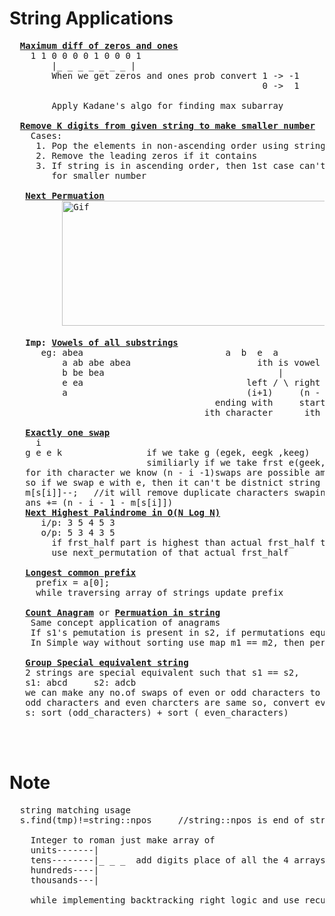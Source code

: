 # String Applications
  <pre>
  <b><a href="https://github.com/teja963/DSA-and-MYSQL/blob/master/String/9.%20Max%20difference%20of%20zeros%20and%201s.cpp">Maximum diff of zeros and ones</a></b>
    1 1 0 0 0 0 1 0 0 0 1
        |_ _ _ _ _ _ _ |
        When we get zeros and ones prob convert 1 -> -1
                                                0 ->  1
                                                
        Apply Kadane's algo for finding max subarray
    
  <b><a href="https://github.com/teja963/DSA_All_Models/blob/master/String/4.%20Remove%20kth%20digits%20from%20number.cpp">Remove K digits from given string to make smaller number</a></b>
    Cases:
     1. Pop the elements in non-ascending order using string as efficient instead of stack
     2. Remove the leading zeros if it contains
     3. If string is in ascending order, then 1st case can't work to overcome that, pop last elements 
        for smaller number
        
   <b><a href="https://github.com/teja963/DSA_All_Models/blob/master/String/13.%20Next%20permutation.cpp">Next Permuation</a></b>
          <img alt="Gif" width="550" height="200" src="https://github.com/teja963/DSA_All_Models/blob/master/String/images/31_Next_Permutation.gif">
          
   <b>Imp:</b> <b><a href="https://github.com/teja963/DSA_All_Models/blob/master/String/18.%20Vowels%20of%20all%20substrings.cpp">Vowels of all substrings</a></b>                                          Application: <b><a href="https://www.hackerrank.com/challenges/the-minion-game/problem?isFullScreen=true">Minion game question</a></b>          <b><a href="https://github.com/teja963/Advanced-DSA/blob/master/String/18.%20Minion%20Game.py">Solution</a></b>
      eg: abea                           a  b  e  a
          a ab abe abea                        ith is vowel
          b be bea                                 |
          e ea                               left / \ right
          a                                  (i+1)     (n - i) times it repeates in substring
                                       ending with     starting with
                                     ith character      ith character substring
          
   <b><a href="https://github.com/teja963/Advanced-DSA/blob/master/String/34.%20Exactly%20one%20swap.cpp">Exactly one swap</a></b>
     i
   g e e k                if we take g (egek, eegk ,keeg)
                          similiarly if we take frst e(geek, gkee)
   for ith character we know (n - i -1)swaps are possible among those we need to reduce duplicate cases
   so if we swap e with e, then it can't be distnict string so use map to update frequencies 
   m[s[i]]--;   //it will remove duplicate characters swaping
   ans += (n - i - 1 - m[s[i]])
   <b><a href="https://github.com/teja963/DSA-and-MYSQL/blob/master/String/25.%20Next%20Highest%20Palindrome.cpp">Next Highest Palindrome in O(N Log N)</a></b>
      i/p: 3 5 4 5 3
      o/p: 5 3 4 3 5
        if frst_half part is highest than actual frst_half then it is to get next highest
        use next_permutation of that actual frst_half
        
   <b><a href="https://github.com/teja963/DSA-and-MYSQL/blob/master/String/28.%20Longest%20common%20Prefix%20in%20array.cpp">Longest common prefix</a></b>
     prefix = a[0];
     while traversing array of strings update prefix
     
   <b><a href="https://github.com/teja963/DSA-and-MYSQL/blob/master/Sliding%20Window/4.%20Count%20anagrams.cpp">Count Anagram</a></b> or <b><a href="https://github.com/teja963/DSA-and-MYSQL/blob/master/String/29.Permutation%20in%20String.cpp">Permuation in string</a></b>
    Same concept application of anagrams
    If s1's pemutation is present in s2, if permutations equal means sort(s1) == sort(s2)
    In Simple way without sorting use map m1 == m2, then permutation of s1 is present in s2
    
   <b><a href="https://github.com/teja963/DSA-and-MYSQL/blob/master/String/32.%20Group%20Special%20Equivalent%20string.cpp">Group Special equivalent string</a></b>
   2 strings are special equivalent such that s1 == s2,
   s1: abcd     s2: adcb
   we can make any no.of swaps of even or odd characters to check its equal means,
   odd characters and even charcters are same so, convert every string to 
   s: sort (odd_characters) + sort ( even_characters)
   
   
  </pre>
# Note
  <pre>
  string matching usage
  s.find(tmp)!=string::npos     //string::npos is end of string
  
    Integer to roman just make array of 
    units-------|
    tens--------|_ _ _  add digits place of all the 4 arrays
    hundreds----|
    thousands---|
    
    while implementing backtracking right logic and use recursion effectively
  </pre>

